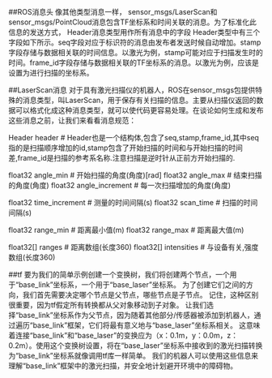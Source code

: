 ##ROS消息头
像其他类型消息一样， sensor_msgs/LaserScan和sensor_msgs/PointCloud消息包含TF坐标系和时间关联的消息。为了标准化此信息的发送方式， Header消息类型用作所有消息中的字段
Header类型中有三个字段如下所示。seq字段对应于标识符的消息由发布者发送时候自动增加。stamp字段存储与数据相关联的时间信息。以激光为例，stamp可能对应于扫描发生时的时间。frame_id字段存储与数据相关联的TF坐标系的消息。以激光为例，应该是设置为进行扫描的坐标系。


##LaserScan消息
对于具有激光扫描仪的机器人，ROS在sensor_msgs包提供特殊的消息类型，叫LaserScan，用于保存有关扫描的信息。主要从扫描仪返回的数据可以格式化成这种消息类型，就可以使代码更容易处理。在谈论如何生成和发布这些消息之前，让我们来看看消息规范：

Header header            # Header也是一个结构体,包含了seq,stamp,frame_id,其中seq指的是扫描顺序增加的id,stamp包含了开始扫描的时间和与开始扫描的时间差,frame_id是扫描的参考系名称.注意扫描是逆时针从正前方开始扫描的.

float32 angle_min        # 开始扫描的角度(角度)[rad]
float32 angle_max        # 结束扫描的角度(角度)
float32 angle_increment  # 每一次扫描增加的角度(角度)

float32 time_increment   # 测量的时间间隔(s)
float32 scan_time        # 扫描的时间间隔(s)

float32 range_min        # 距离最小值(m)
float32 range_max        # 距离最大值(m)

float32[] ranges         # 距离数组(长度360)
float32[] intensities    # 与设备有关,强度数组(长度360)


##tf
要为我们的简单示例创建一个变换树，我们将创建两个节点，一个用于“base_link”坐标系，一个用于“base_laser”坐标系。
为了创建它们之间的方向，我们首先需要决定哪个节点是父节点，哪些节点是子节点。
记住，这种区别很重要，因为tf假定所有转换都从父对象移动到子对象。
让我们选择“base_link”坐标系作为父节点，因为随着其他部分/传感器被添加到机器人，通过遍历“base_link”框架，它们将最有意义地与“base_laser”坐标系相关。
这意味着连接“base_link”和“base_laser”的变换应为（x：0.1m，y：0.0m，z：0.2m）。使用这个变换树设置，将在“base_laser”坐标系中接收到的激光扫描转换为“base_link”坐标系就像调用tf库一样简单。
我们的机器人可以使用这些信息来理解“base_link”框架中的激光扫描，并安全地计划避开环境中的障碍物。